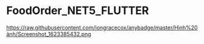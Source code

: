 # FoodOrder_NET5_FLUTTER
https://raw.githubusercontent.com/jongracecox/anybadge/master/Hình%20ảnh/Screenshot_1623385432.png
